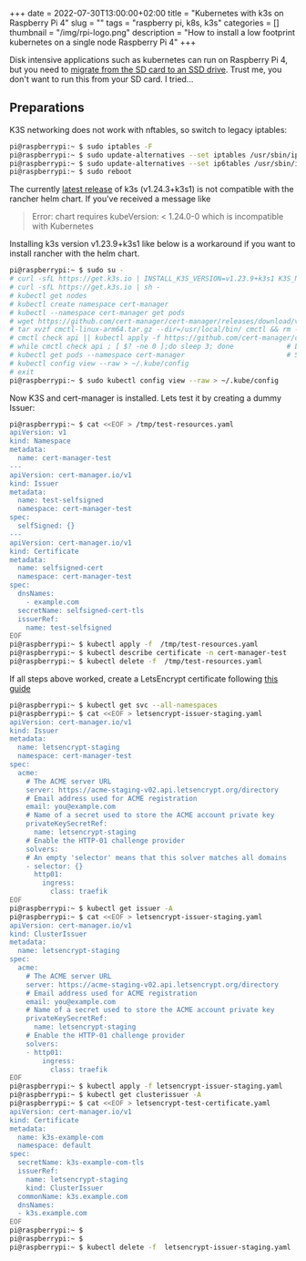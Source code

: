 +++ 
date = 2022-07-30T13:00:00+02:00
title = "Kubernetes with k3s on Raspberry Pi 4"
slug = "" 
tags = "raspberry pi, k8s, k3s"
categories = []
thumbnail = "/img/rpi-logo.png"
description = "How to install a low footprint kubernetes on a single node Raspberry Pi 4"
+++

Disk intensive applications such as kubernetes can run on Raspberry Pi 4, but you need to [migrate from the SD card to an SSD drive](https://linux-konsult.com/posts/rpi/rpi4-ssd/).
Trust me, you don't want to run this from your SD card. I tried...

## Preparations


K3S networking does not work with nftables, so switch to legacy iptables:
```sh
pi@raspberrypi:~ $ sudo iptables -F
pi@raspberrypi:~ $ sudo update-alternatives --set iptables /usr/sbin/iptables-legacy
pi@raspberrypi:~ $ sudo update-alternatives --set ip6tables /usr/sbin/ip6tables-legacy
pi@raspberrypi:~ $ sudo reboot
```

The currently [latest release](https://github.com/k3s-io/k3s/releases) of k3s (v1.24.3+k3s1) is not compatible with the rancher helm chart.
If you've received a message like 
> Error: chart requires kubeVersion: < 1.24.0-0 which is incompatible with Kubernetes

Installing k3s version v1.23.9+k3s1 like below is a workaround if you want to install rancher with the helm chart.

```sh
pi@raspberrypi:~ $ sudo su -
# curl -sfL https://get.k3s.io | INSTALL_K3S_VERSION=v1.23.9+k3s1 K3S_NODE_NAME=k8s.example.com sh -
# curl -sfL https://get.k3s.io | sh -
# kubectl get nodes
# kubectl create namespace cert-manager
# kubectl --namespace cert-manager get pods
# wget https://github.com/cert-manager/cert-manager/releases/download/v1.9.1/cmctl-linux-arm64.tar.gz
# tar xvzf cmctl-linux-arm64.tar.gz --dir=/usr/local/bin/ cmctl && rm -f cmctl-linux-arm64.tar.gz
# cmctl check api || kubectl apply -f https://github.com/cert-manager/cert-manager/releases/download/v1.9.1/cert-manager.yaml
# while cmctl check api ; [ $? -ne 0 ];do sleep 3; done             # Loop until the cert-manager API is ready
# kubectl get pods --namespace cert-manager                         # Should show 3 pods in running state
# kubectl config view --raw > ~/.kube/config
# exit
pi@raspberrypi:~ $ sudo kubectl config view --raw > ~/.kube/config
```

Now K3S and cert-manager is installed. Lets test it by creating a dummy Issuer:

```sh
pi@raspberrypi:~ $ cat <<EOF > /tmp/test-resources.yaml
apiVersion: v1
kind: Namespace
metadata:
  name: cert-manager-test
---
apiVersion: cert-manager.io/v1
kind: Issuer
metadata:
  name: test-selfsigned
  namespace: cert-manager-test
spec:
  selfSigned: {}
---
apiVersion: cert-manager.io/v1
kind: Certificate
metadata:
  name: selfsigned-cert
  namespace: cert-manager-test
spec:
  dnsNames:
    - example.com
  secretName: selfsigned-cert-tls
  issuerRef:
    name: test-selfsigned
EOF
pi@raspberrypi:~ $ kubectl apply -f  /tmp/test-resources.yaml
pi@raspberrypi:~ $ kubectl describe certificate -n cert-manager-test
pi@raspberrypi:~ $ kubectl delete -f  /tmp/test-resources.yaml
```

If all steps above worked, create a LetsEncrypt certificate following [this guide](https://cert-manager.io/docs/tutorials/acme/dns-validation/#issuing-an-acme-certificate-using-dns-validation)


```sh
pi@raspberrypi:~ $ kubectl get svc --all-namespaces
pi@raspberrypi:~ $ cat <<EOF > letsencrypt-issuer-staging.yaml 
apiVersion: cert-manager.io/v1
kind: Issuer
metadata:
  name: letsencrypt-staging
  namespace: cert-manager-test
spec:
  acme:
    # The ACME server URL
    server: https://acme-staging-v02.api.letsencrypt.org/directory
    # Email address used for ACME registration
    email: you@example.com
    # Name of a secret used to store the ACME account private key
    privateKeySecretRef:
      name: letsencrypt-staging
    # Enable the HTTP-01 challenge provider
    solvers:
    # An empty 'selector' means that this solver matches all domains
    - selector: {}
      http01:
        ingress:
          class: traefik
EOF
pi@raspberrypi:~ $ kubectl get issuer -A
pi@raspberrypi:~ $ cat <<EOF > letsencrypt-issuer-staging.yaml
apiVersion: cert-manager.io/v1
kind: ClusterIssuer
metadata:
  name: letsencrypt-staging
spec:
  acme:
    # The ACME server URL
    server: https://acme-staging-v02.api.letsencrypt.org/directory
    # Email address used for ACME registration
    email: you@example.com
    # Name of a secret used to store the ACME account private key
    privateKeySecretRef:
      name: letsencrypt-staging
    # Enable the HTTP-01 challenge provider
    solvers:
    - http01:
        ingress:
          class: traefik
EOF
pi@raspberrypi:~ $ kubectl apply -f letsencrypt-issuer-staging.yaml
pi@raspberrypi:~ $ kubectl get clusterissuer -A
pi@raspberrypi:~ $ cat <<EOF > letsencrypt-test-certificate.yaml
apiVersion: cert-manager.io/v1
kind: Certificate
metadata:
  name: k3s-example-com
  namespace: default
spec:
  secretName: k3s-example-com-tls
  issuerRef:
    name: letsencrypt-staging
    kind: ClusterIssuer
  commonName: k3s.example.com
  dnsNames:
  - k3s.example.com
EOF
pi@raspberrypi:~ $ 
pi@raspberrypi:~ $ 
pi@raspberrypi:~ $ kubectl delete -f  letsencrypt-issuer-staging.yaml
```
